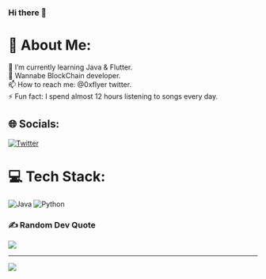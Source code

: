 ### Hi there 👋

# 💫 About Me:
🔭 I’m currently learning Java & Flutter.<br>🌱 Wannabe BlockChain developer.<br>📫 How to reach me: @0xflyer twitter.<br>⚡ Fun fact: I spend almost 12 hours listening to songs every day.


## 🌐 Socials:
[![Twitter](https://img.shields.io/badge/Twitter-%231DA1F2.svg?logo=Twitter&logoColor=white)](https://twitter.com/0xflyer) 

# 💻 Tech Stack:
![Java](https://img.shields.io/badge/java-%23ED8B00.svg?style=for-the-badge&logo=java&logoColor=white) ![Python](https://img.shields.io/badge/python-3670A0?style=for-the-badge&logo=python&logoColor=ffdd54)

### ✍️ Random Dev Quote
![](https://quotes-github-readme.vercel.app/api?type=horizontal&theme=radical)

---
[![](https://visitcount.itsvg.in/api?id=storycode143&icon=0&color=0)](https://visitcount.itsvg.in)

